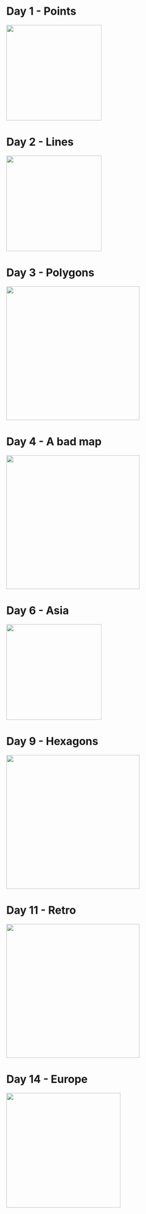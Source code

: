 # Day 1 - Points
<img src="https://github.com/Lisa-Ho/30-day-map-challenge/assets/50448656/a7ddda02-6f3e-40f2-ab6b-28ca4a63f0ee" width="250">

# Day 2 - Lines
<img src="https://github.com/Lisa-Ho/30-day-map-challenge/assets/50448656/443c6cce-66f8-48bd-acfa-2dd2657a850c" width="250">

# Day 3 - Polygons
<img src="https://github.com/Lisa-Ho/30-day-map-challenge/assets/50448656/c91129ce-74f4-4c3e-8c5d-e64a3abe587e" width="350">

# Day 4 - A bad map
<img src="https://github.com/Lisa-Ho/30-day-map-challenge/assets/50448656/a5c9acad-7e41-4213-a9ec-b55655937fe3" width="350">

# Day 6 - Asia
<img src="https://github.com/Lisa-Ho/30-day-map-challenge/assets/50448656/a7b064a5-1eab-4c63-b187-35cb1f030860" width="250">

# Day 9 - Hexagons
<img src="https://github.com/Lisa-Ho/30-day-map-challenge/assets/50448656/06d2889f-1715-4feb-b72c-c66e92ee3561" width="350">

# Day 11 - Retro
<img src="https://github.com/Lisa-Ho/30-day-map-challenge/assets/50448656/fbac0899-c8a6-4a2c-aa47-5e855cedb9e9" width="350">

# Day 14 - Europe
<img src="https://github.com/Lisa-Ho/30-day-map-challenge/assets/50448656/09ae26a5-3651-4a10-8a69-c358e5b9e708" width="300">
